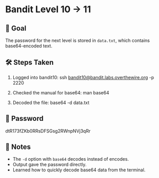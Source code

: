 # Bandit Level 10 → 11

## 🎯 Goal
The password for the next level is stored in `data.txt`, which contains base64-encoded text.

## 🛠️ Steps Taken
1. Logged into bandit10:
   ssh bandit10@bandit.labs.overthewire.org -p 2220

2. Checked the manual for base64:
   man base64

3. Decoded the file:
   base64 -d data.txt

## 🔑 Password
dtR173fZKb0RRsDFSGsg2RWnpNVj3qRr

## 📝 Notes
- The `-d` option with `base64` decodes instead of encodes.  
- Output gave the password directly.  
- Learned how to quickly decode base64 data from the terminal.

